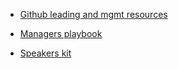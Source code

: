 * [Github leading and mgmt resources](https://github.com/LappleApple/awesome-leading-and-managing)
 * [Managers playbook](https://github.com/ksindi/managers-playbook)
 
 
 * [Speakers kit](https://github.com/coryhouse/speaker-starter-kit)